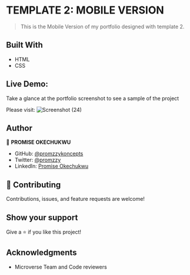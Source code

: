 # TEMPLATE 2: MOBILE VERSION

> This is the Mobile Version of my portfolio designed with template 2.

## Built With

- HTML
- CSS

## Live Demo:

Take a glance at the portfolio screenshot to see a sample of the project

Please visit: ![Screenshot (24)](https://user-images.githubusercontent.com/69632681/176631028-2eb86f09-3afa-473f-998c-1f4ca832874e.png)

## Author

👤 **PROMISE OKECHUKWU**

- GitHub: [@promzzykoncepts](https://github.com/promzzykoncepts)
- Twitter: [@promzzy](https://twitter.com/prommzy)
- LinkedIn: [Promise Okechukwu](https://linkedin.com/in/promiseokechukwu)

## 🤝 Contributing

Contributions, issues, and feature requests are welcome!

## Show your support

Give a ⭐️ if you like this project!

## Acknowledgments

- Microverse Team and Code reviewers
